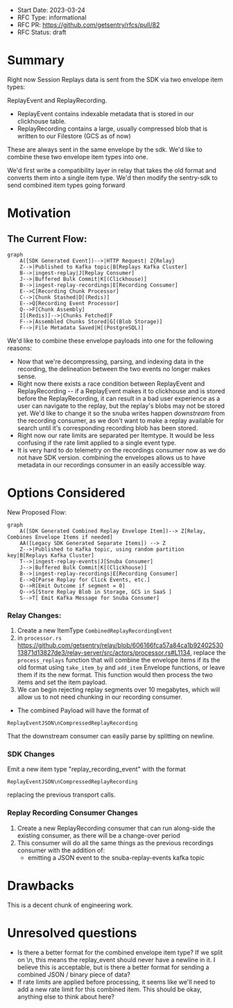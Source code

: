 - Start Date: 2023-03-24
- RFC Type: informational
- RFC PR: https://github.com/getsentry/rfcs/pull/82
- RFC Status: draft

# Summary

Right now Session Replays data is sent from the SDK via two envelope item types:

ReplayEvent and ReplayRecording.

- ReplayEvent contains indexable metadata that is stored in our clickhouse table.
- ReplayRecording contains a large, usually compressed blob that is written to our Filestore (GCS as of now)

These are always sent in the same envelope by the sdk. We'd like to combine these two envelope item types into one.

We'd first write a compatibility layer in relay that takes the old format and converts them into a single item type.
We'd then modify the sentry-sdk to send combined item types going forward

# Motivation

## The Current Flow:

```mermaid
graph
    A([SDK Generated Event])-->|HTTP Request| Z{Relay}
    Z-->|Published to Kafka topic|B[Replays Kafka Cluster]
    B-->|ingest-replay|J[Replay Consumer]
    J-->|Buffered Bulk Commit|K[(Clickhouse)]
    B-->|ingest-replay-recordings|E[Recording Consumer]
    E-->C[Recording Chunk Processor]
    C-->|Chunk Stashed|D[(Redis)]
    E-->Q[Recording Event Processor]
    Q-->F[Chunk Assembly]
    I[(Redis)]-->|Chunks Fetched|F
    F-->|Assembled Chunks Stored|G[(Blob Storage)]
    F-->|File Metadata Saved|H[(PostgreSQL)]
```

We'd like to combine these envelope payloads into one for the following reasons:

- Now that we're decompressing, parsing, and indexing data in the recording, the delineation between the two events no longer makes sense.
- Right now there exists a race condition between ReplayEvent and ReplayRecording -- if a ReplayEvent makes it to clickhouse and is stored before the ReplayRecording, it can result in a bad user experience as a user can navigate to the replay, but the replay's blobs may not be stored yet. We'd like to change it so the snuba writes happen _downstream_ from the recording consumer, as we don't want to make a replay available for search until it's corresponding recording blob has been stored.
- Right now our rate limits are separated per Itemtype. It would be less confusing if the rate limit applied to a single event type.
- It is very hard to do telemetry on the recordings consumer now as we do not have SDK version. combining the envelopes allows us to have metadata in our recordings consumer in an easily accessible way.

# Options Considered

New Proposed Flow:

```mermaid
graph
    A([SDK Generated Combined Replay Envelope Item])--> Z[Relay, Combines Envelope Items if needed]
    AA([Legacy SDK Generated Separate Items]) --> Z
    Z-->|Published to Kafka topic, using random partition key|B[Replays Kafka Cluster]
    T-->|ingest-replay-events|J[Snuba Consumer]
    J-->|Buffered Bulk Commit|K[(Clickhouse)]
    B-->|ingest-replay-recordings|E[Recording Consumer]
    E-->Q[Parse Replay for Click Events, etc.]
    Q-->R[Emit Outcome if segment = 0]
    Q-->S[Store Replay Blob in Storage, GCS in SaaS ]
    S-->T[ Emit Kafka Message for Snuba Consumer]
```

### Relay Changes:

1. Create a new ItemType `CombinedReplayRecordingEvent`
2. in `processor.rs` https://github.com/getsentry/relay/blob/606166fca57a84ca1b9240253013871d13827de3/relay-server/src/actors/processor.rs#L1134, replace the `process_replays` function that will combine the envelope items if its the old format using `take_item_by` and `add_item` Envelope functions, or leave them if its the new format. This function would then process the two items and set the item payload.
3. We can begin rejecting replay segments over 10 megabytes, which will allow us to not need chunking in our recording consumer.

- The combined Payload will have the format of

```
ReplayEventJSON\nCompressedReplayRecording
```

That the downstream consumer can easily parse by splitting on newline.

### SDK Changes

Emit a new item type "replay_recording_event" with the format

```
ReplayEventJSON\nCompressedReplayRecording
```

replacing the previous transport calls.

### Replay Recording Consumer Changes

1. Create a new ReplayRecording consumer that can run along-side the existing consumer, as there will be a change-over period
2. This consumer will do all the same things as the previous recordings consumer with the addition of:
   - emitting a JSON event to the snuba-replay-events kafka topic

# Drawbacks

This is a decent chunk of engineering work.

# Unresolved questions

- Is there a better format for the combined envelope item type? If we split on \n, this means the replay_event should never have a newline in it. I believe this is acceptable, but is there a better format for sending a combined JSON / binary piece of data?
- If rate limits are applied before processing, it seems like we'll need to add a new rate limit for this combined item. This should be okay, anything else to think about here?
